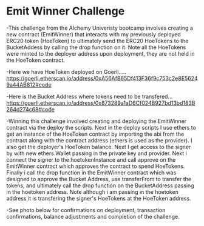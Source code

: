 # Emit Winner Challenge 
-This challenge from the Alchemy Univeristy bootcamp involves creating a new contract (EmitWinner) that interacts with my previously deployed ERC20 token (HoeToken) to ultimately send the ERC20 HoeTokens to the BucketAddess by calling the drop function on it. Note all the HoeTokens were minted to the deployer address upon deployment, they are not held in the HoeToken contract. 

-Here we have HoeToken deployed on Goerli.....
https://goerli.etherscan.io/address/0xA56AfB65Df413F36f9c753c2e8E56249a44AB812#code

-Here is the Bucket Address where tokens need to be transfered...
https://goerli.etherscan.io/address/0x873289a1aD6Cf024B927bd13bd183B264d274c68#code

-Winning this challenge involved creating and deploying the EmitWinner contract via the deploy the scripts. Next in the deploy scripts I use ethers to get an instance of the HoeToken contract by importing the abi from the contract along with the contract address (ethers is used as the provider). I also get the deployer's HoeToken balance. Next I get access to the signer by with new ethers.Wallet passing in the private key and provider. Next i connect the signer to the hoetokenInstance and call approve on the EmitWinner contract which approves the contract to spend HoeTokens. Finally i call the drop function in the EmitWinner contract which was designed to approve the Bucket Address, use transferFrom to transfer the tokens, and ultimately call the drop function on the BucketAddress passing in the hoetoken address. Note although i am passing in the hoetoken address it is transfering the signer's HoeTokens at the HoeToken address. 

-See photo below for confirmations on deployment, transaction confirmations, balance adjustments and completion of the challenge. 



